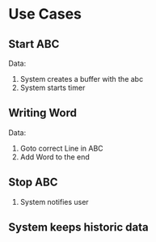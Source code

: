 # Use Cases

Start ABC
---------
Data: <name>

1. System creates a buffer with the abc
2. System starts timer


Writing Word
--------
Data: <word>

1. Goto correct Line in ABC
2. Add Word to the end

Stop ABC
--------

1. System notifies user


System keeps historic data
--------------------------
